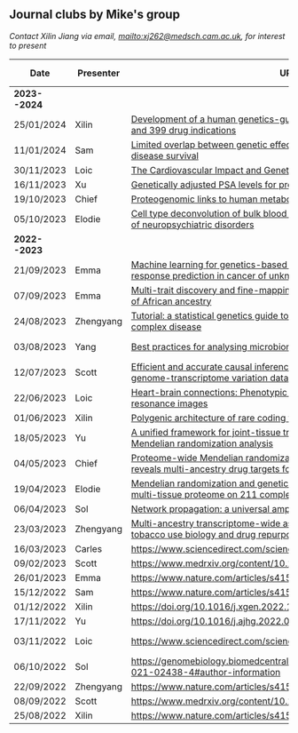 ## Journal clubs by Mike's group

*Contact Xilin Jiang via email, <mailto:xj262@medsch.cam.ac.uk>, for interest to present*

   Date       | Presenter | URL                                                                           | Venue (Virtual/Hybrid)
--------------|-----------|-------------------------------------------------------------------------------|-------------------------
**2023--2024**| &nbsp;    | &nbsp;                                                                        | Meeting room 2.R034/Zoom
   25/01/2024 | Xilin     | [Development of a human genetics-guided priority score for 19,365 genes and 399 drug indications](https://www.nature.com/articles/s41588-023-01609-2)
   11/01/2024 | Sam       | [Limited overlap between genetic effects on disease susceptibility and disease survival](https://www.medrxiv.org/content/10.1101/2023.10.10.23296544v1)
   30/11/2023 | Loic      | [The Cardiovascular Impact and Genetics of Pericardial Adiposity](https://www.medrxiv.org/content/10.1101/2023.07.16.23292729v1)
   16/11/2023 | Xu        | [Genetically adjusted PSA levels for prostate cancer screening](https://www.nature.com/articles/s41591-023-02277-9)
   19/10/2023 | Chief     | [Proteogenomic links to human metabolic diseases](https://www.nature.com/articles/s42255-023-00753-7)
   05/10/2023 | Elodie    | [Cell type deconvolution of bulk blood RNA-Seq to reveal biological insights of neuropsychiatric disorders](https://www.biorxiv.org/content/10.1101/2023.05.24.542156v1)
**2022--2023**| &nbsp;    | &nbsp;                                                                        | Meeting room 2.R034/Zoom
   21/09/2023 | Emma      | [Machine learning for genetics-based classification and treatment response prediction in cancer of unknown primary](https://www.nature.com/articles/s41591-023-02482-6)
   07/09/2023 | Emma      | [Multi-trait discovery and fine-mapping of lipid loci in 125,000 individuals of African ancestry](https://www.nature.com/articles/s41467-023-41271-0)
   24/08/2023 | Zhengyang | [Tutorial: a statistical genetics guide to identifying HLA alleles driving complex disease](https://www.nature.com/articles/s41596-023-00853-4)
   03/08/2023 | Yang      | [Best practices for analysing microbiomes](https://www.nature.com/articles/s41579-018-0029-9) | Inouye Lab space/Zoom
   12/07/2023 | Scott     | [Efficient and accurate causal inference with hidden confounders from genome-transcriptome variation data](https://journals.plos.org/ploscompbiol/article?id=10.1371/journal.pcbi.1005703)
   22/06/2023 | Loic      | [Heart-brain connections: Phenotypic and genetic insights from magnetic resonance images](https://www.science.org/doi/10.1126/science.abn6598) | Meeting room 0.R097/Zoom
   01/06/2023 | Xilin     | [Polygenic architecture of rare coding variation across 394,783 exomes](https://www.nature.com/articles/s41586-022-05684-z)
   18/05/2023 | Yu        | [A unified framework for joint-tissue transcriptome-wide association and Mendelian randomization analysis](https://www.nature.com/articles/s41588-020-0706-2)
   04/05/2023 | Chief     | [Proteome-wide Mendelian randomization in global biobank meta-analysis reveals multi-ancestry drug targets for common diseases](https://doi.org/10.1016/j.xgen.2022.100195)
   19/04/2023 | Elodie    | [Mendelian randomization and genetic colocalization infer the effects of the multi-tissue proteome on 211 complex disease-related phenotypes](https://genomemedicine.biomedcentral.com/articles/10.1186/s13073-022-01140-9) | 1st floor/Zoom
   06/04/2023 | Sol       | [Network propagation: a universal amplifier of genetic associations](https://www.nature.com/articles/nrg.2017.38)
   23/03/2023 | Zhengyang | [Multi-ancestry transcriptome-wide association analyses yield insights into tobacco use biology and drug repurposing](https://www.nature.com/articles/s41588-022-01282-x)
   16/03/2023 | Carles    | <https://www.sciencedirect.com/science/article/pii/S2405471220305020?>
   09/02/2023 | Scott     | <https://www.medrxiv.org/content/10.1101/2023.01.07.23284293v3>               | Virtual
   26/01/2023 | Emma      | <https://www.nature.com/articles/s41591-021-01238-4>                          | Virtual
   15/12/2022 | Sam       | <https://www.nature.com/articles/s41588-022-01200-1>
   01/12/2022 | Xilin     | <https://doi.org/10.1016/j.xgen.2022.100190>
   17/11/2022 | Yu        | <https://doi.org/10.1016/j.ajhg.2022.09.010>                                  | Zoom
   03/11/2022 | Loic      | <https://www.sciencedirect.com/science/article/pii/S0735109722051634>         | Meeting room 0.R097
   06/10/2022 | Sol       | <https://genomebiology.biomedcentral.com/articles/10.1186/s13059-021-02438-4#author-information>
   22/09/2022 | Zhengyang | <https://www.nature.com/articles/s41588-022-01085-0#Abs1>
   08/09/2022 | Scott     | <https://www.medrxiv.org/content/10.1101/2022.08.16.22278868v1>
   25/08/2022 | Xilin     | <https://www.nature.com/articles/s41592-022-01540-0>
